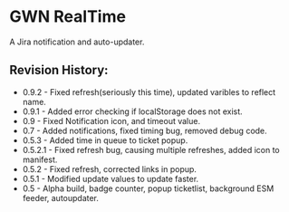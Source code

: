 GWN RealTime
============
A Jira notification and auto-updater.


Revision History:
-----------------

* 0.9.2   - Fixed refresh(seriously this time), updated varibles to reflect name.
* 0.9.1   - Added error checking if localStorage does not exist.
* 0.9     - Fixed Notification icon, and timeout value. 
* 0.7     - Added notifications, fixed timing bug, removed debug code.
* 0.5.3   - Added time in queue to ticket popup.
* 0.5.2.1 - Fixed refresh bug, causing multiple refreshes, added icon to manifest.
* 0.5.2   - Fixed refresh, corrected links in popup.
* 0.5.1   - Modified update values to update faster.
* 0.5     - Alpha build, badge counter, popup ticketlist, background ESM feeder, autoupdater.

